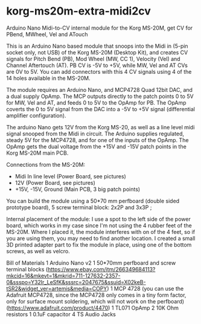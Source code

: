 # korg-ms20m-extra-midi2cv
Arduino Nano Midi-to-CV internal module for the Korg MS-20M, get CV for PBend, MWheel, Vel and ATouch

This is an Arduino Nano based module that snoops into the Midi in (5-pin socket only, not USB) of the Korg MS-20M (Desktop Kit), and creates CV signals for Pitch Bend (PB), Mod Wheel (MW, CC 1), Velocity (Vel) and Channel Aftertouch (AT). PB CV is -5V to +5V, while MW, Vel and AT CVs are 0V to 5V. You can add connectors with this 4 CV signals using 4 of the 14 holes available in the MS-20M.

The module requires an Arduino Nano, and MCP4728 Quad 12bit DAC, and a dual supply OpAmp. The MCP outputs directly to the patch points 0 to 5V for MW, Vel and AT, and feeds 0 to 5V to the OpAmp for PB. The OpAmp coverts the 0 to 5V signal from the DAC into a -5V to +5V signal (differential amplifier configuration).

The arduino Nano gets 12V from the Korg MS-20, as well as a line level midi signal snooped from the Midi in circuit. The Arduino supplies regulated, steady 5V for the MCP4728, and for one of the inputs of the OpAmp. The OpAmp gets the dual voltage from the +15V and -15V patch points in the Korg MS-20M main PCB.

Connections from the MS-20M:
* Midi In line level (Power Board, see pictures)
* 12V (Power Board, see pictures)
* +15V, -15V, Ground (Main PCB, 3 big patch points)

You can build the module using a 50*70 mm perfboard (double sided prototype board), 5 screw terminal block: 2x2P and 3x3P ;

Internal placement of the module:
I use a spot to the left side of the power board, which works in my case since I'm not using the 4 rubber feet of the MS-20M. Where I placed it, the module interferes with on of the 4 feet, so if you are using them, you may need to find another location. I created a small 3D printed adapter part to fix the module in place, using one of the bottom screws, as well as velcro. 

Bill of Materials
1 Arduino Nano v2
1 50*70mm perfboard and screw terminal blocks (https://www.ebay.com/itm/266349684113?mkcid=16&mkevt=1&mkrid=711-127632-2357-0&ssspo=Y32Ir_LeSfK&sssrc=2047675&ssuid=X02keB-tSR2&widget_ver=artemis&media=COPY)
1 MCP 4728 (you can use the Adafruit MCP4728, since the MCP4728 only comes in a tiny form factor, only for surface mount soldering, which will not work on the perfboard) (https://www.adafruit.com/product/4470)
1 TL071 OpAmp
2 10K Ohm resistors
1 0.1uF capacitor
4 TS Audio Jacks



